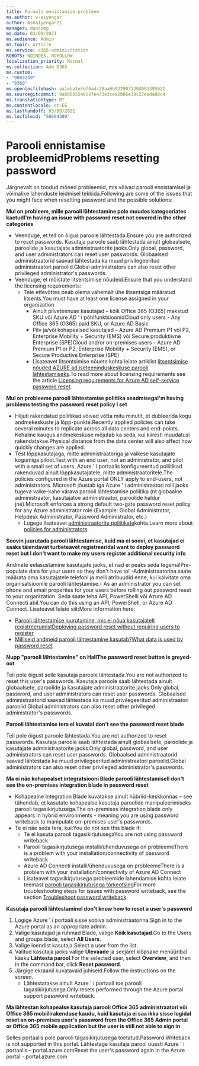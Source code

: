 ```yaml
---
title: Parooli ennistamise probleem
ms.author: v-aiyengar
author: AshaIyengar21
manager: dansimp
ms.date: 03/09/2021
ms.audience: Admin
ms.topic: article
ms.service: o365-administration
ROBOTS: NOINDEX, NOFOLLOW
localization_priority: Normal
ms.collection: Adm_O365
ms.custom:
- "9003259"
- "9360"
ms.openlocfilehash: aa1eba1efef6a4c28aa6b9229071304093395922
ms.sourcegitcommit: 9a00005546c2fe473e3cea2b06e38c27eada88c4
ms.translationtype: MT
ms.contentlocale: et-EE
ms.lasthandoff: 03/09/2021
ms.locfileid: "50694380"
---
```

# <a name="problems-resetting-password"></a><span data-ttu-id="51383-102">Parooli ennistamise probleemid</span><span class="sxs-lookup"><span data-stu-id="51383-102">Problems resetting password</span></span>

<span data-ttu-id="51383-103">Järgnevalt on toodud mõned probleemid, mis võivad parooli ennistamisel ja võimalike lahenduste leidmisel tekkida.</span><span class="sxs-lookup"><span data-stu-id="51383-103">Following are some of the issues that you might face when resetting password and the possible solutions:</span></span>

<span data-ttu-id="51383-104">**Mul on probleem, mille parooli lähtestamine pole muudes kategooriates kaetud**</span><span class="sxs-lookup"><span data-stu-id="51383-104">**I'm having an issue with password reset not covered in the other categories**</span></span>

- <span data-ttu-id="51383-105">Veenduge, et teil on õigus paroole lähtestada.</span><span class="sxs-lookup"><span data-stu-id="51383-105">Ensure you are authorized to reset passwords.</span></span> <span data-ttu-id="51383-106">Kasutaja paroole saab lähtestada ainult globaalsete, paroolide ja kasutajate administraatorite jaoks.</span><span class="sxs-lookup"><span data-stu-id="51383-106">Only global, password, and user administrators can reset user passwords.</span></span> <span data-ttu-id="51383-107">Globaalsed administraatorid saavad lähtestada ka muud privilegeeritud administraatori paroolid.</span><span class="sxs-lookup"><span data-stu-id="51383-107">Global administrators can also reset other privileged administrator's passwords.</span></span>
- <span data-ttu-id="51383-108">Veenduge, et mõistate litsentsimise nõudeid.</span><span class="sxs-lookup"><span data-stu-id="51383-108">Ensure that you understand the licensing requirements:</span></span>
    - <span data-ttu-id="51383-109">Teie ettevõttes peab olema vähemalt ühe litsentsiga määratud litsents.</span><span class="sxs-lookup"><span data-stu-id="51383-109">You must have at least one license assigned in your organization</span></span>
        - <span data-ttu-id="51383-110">Ainult pilveteenuse kasutajad – kõik Office 365 (O365) makstud SKU või Azure AD ' i põhifunktsioonid</span><span class="sxs-lookup"><span data-stu-id="51383-110">Cloud only users - Any Office 365 (O365) paid SKU, or Azure AD Basic</span></span>
        - <span data-ttu-id="51383-111">Pilv ja/või kohapealsed kasutajad – Azure AD Premium P1 või P2, Enterprise Mobility + Security (EMS) või Secure produktiivne Enterprise (SPE)</span><span class="sxs-lookup"><span data-stu-id="51383-111">Cloud and/or on-premises users - Azure AD Premium P1 or P2, Enterprise Mobility + Security (EMS), or Secure Productive Enterprise (SPE)</span></span>
        - <span data-ttu-id="51383-112">Lisateavet litsentsimise nõuete kohta leiate artiklist [litsentsimise nõuded AZURE ad iseteeninduskeskuse parooli lähtestamiseks](https://docs.microsoft.com/azure/active-directory/active-directory-passwords-licensing?WT.mc_id=Portal-Microsoft_Azure_Support).</span><span class="sxs-lookup"><span data-stu-id="51383-112">To read more about licensing requirements see the article [Licensing requirements for Azure AD self-service password reset](https://docs.microsoft.com/azure/active-directory/active-directory-passwords-licensing?WT.mc_id=Portal-Microsoft_Azure_Support).</span></span>

<span data-ttu-id="51383-113">**Mul on probleeme parooli lähtestamise poliitika seadmisega**</span><span class="sxs-lookup"><span data-stu-id="51383-113">**I'm having problems testing the password reset policy I set**</span></span>

- <span data-ttu-id="51383-114">Hiljuti rakendatud poliitikad võivad võtta mitu minutit, et dubleerida kogu andmekeskuste ja lõpp-punkte.</span><span class="sxs-lookup"><span data-stu-id="51383-114">Recently applied policies can take several minutes to replicate across all data centers and end-points.</span></span> <span data-ttu-id="51383-115">Kehaline kaugus andmekeskuse mõjutab ka seda, kui kiiresti muudatusi rakendatakse.</span><span class="sxs-lookup"><span data-stu-id="51383-115">Physical distance from the data center will also affect how quickly changes are applied.</span></span>
- <span data-ttu-id="51383-116">Test lõppkasutajaga, mitte administraatoriga ja väikese kasutajate kogumiga piloot.</span><span class="sxs-lookup"><span data-stu-id="51383-116">Test with an end user, not an administrator, and pilot with a small set of users.</span></span> <span data-ttu-id="51383-117">Azure ' i portaalis konfigureeritud poliitikad rakenduvad ainult lõppkasutajatele, mitte administraatoritele.</span><span class="sxs-lookup"><span data-stu-id="51383-117">The policies configured in the Azure portal ONLY apply to end-users, not administrators.</span></span> <span data-ttu-id="51383-118">Microsoft jõustab iga Azure ' i administraatori rolli jaoks tugeva vaike-kahe värava parooli lähtestamise poliitika (nt globaalne administraator, kasutajatoe administraator, paroolide haldur jne).</span><span class="sxs-lookup"><span data-stu-id="51383-118">Microsoft enforces a strong default two-gate password reset policy for any Azure administrator role (Example: Global Administrator, Helpdesk Administrator, Password Administrator, etc.)</span></span>
    - <span data-ttu-id="51383-119">Lugege lisateavet [administraatorite poliitikate](https://docs.microsoft.com/azure/active-directory/active-directory-passwords-policy?WT.mc_id=Portal-Microsoft_Azure_Support#administrator-password-policy-differences)kohta.</span><span class="sxs-lookup"><span data-stu-id="51383-119">Learn more about [policies for administrators](https://docs.microsoft.com/azure/active-directory/active-directory-passwords-policy?WT.mc_id=Portal-Microsoft_Azure_Support#administrator-password-policy-differences).</span></span>

<span data-ttu-id="51383-120">**Soovin juurutada parooli lähtestamise, kuid ma ei soovi, et kasutajad ei saaks täiendavat turbeteavet registreerida**</span><span class="sxs-lookup"><span data-stu-id="51383-120">**I want to deploy password reset but I don't want to make my users register additional security info**</span></span>

<span data-ttu-id="51383-121">Andmete eelasustamine kasutajate jaoks, et nad ei peaks seda tegema!</span><span class="sxs-lookup"><span data-stu-id="51383-121">Pre-populate data for your users so they don't have to!</span></span> <span data-ttu-id="51383-122">-Administraatorina saate määrata oma kasutajatele telefoni ja meili atribuudid enne, kui käivitate oma organisatsioonile parooli lähtestamise.</span><span class="sxs-lookup"><span data-stu-id="51383-122">- As an administrator you can set phone and email properties for your users before rolling out password reset to your organization.</span></span> <span data-ttu-id="51383-123">Seda saate teha API, PowerShelli või Azure AD Connecti abil.</span><span class="sxs-lookup"><span data-stu-id="51383-123">You can do this using an API, PowerShell, or Azure AD Connect.</span></span> <span data-ttu-id="51383-124">Lisateavet leiate siit:</span><span class="sxs-lookup"><span data-stu-id="51383-124">More information here:</span></span>
- [<span data-ttu-id="51383-125">Parooli lähtestamise juurutamine, mis ei nõua kasutajatelt registreerumist</span><span class="sxs-lookup"><span data-stu-id="51383-125">Deploying password reset without requiring users to register</span></span>](https://docs.microsoft.com/azure/active-directory/active-directory-passwords-policy?WT.mc_id=Portal-Microsoft_Azure_Support#administrator-password-policy-differences)
- [<span data-ttu-id="51383-126">Milliseid andmeid parooli lähtestamine kasutab?</span><span class="sxs-lookup"><span data-stu-id="51383-126">What data is used by password reset</span></span>](https://docs.microsoft.com/azure/active-directory/active-directory-passwords-data?WT.mc_id=Portal-Microsoft_Azure_Support)

<span data-ttu-id="51383-127">**Nupp "parooli lähtestamine" on Hall**</span><span class="sxs-lookup"><span data-stu-id="51383-127">**The password reset button is greyed-out**</span></span>

<span data-ttu-id="51383-128">Teil pole õigust selle kasutaja paroole lähtestada.</span><span class="sxs-lookup"><span data-stu-id="51383-128">You are not authorized to reset this user's passwords.</span></span> <span data-ttu-id="51383-129">Kasutaja paroole saab lähtestada ainult globaalsete, paroolide ja kasutajate administraatorite jaoks.</span><span class="sxs-lookup"><span data-stu-id="51383-129">Only global, password, and user administrators can reset user passwords.</span></span> <span data-ttu-id="51383-130">Globaalsed administraatorid saavad lähtestada ka muud privilegeeritud administraatori paroolid.</span><span class="sxs-lookup"><span data-stu-id="51383-130">Global administrators can also reset other privileged administrator's passwords.</span></span>

<span data-ttu-id="51383-131">**Parooli lähtestamise tera ei kuvata**</span><span class="sxs-lookup"><span data-stu-id="51383-131">**I don't see the password reset blade**</span></span>

<span data-ttu-id="51383-132">Teil pole õigust paroole lähtestada.</span><span class="sxs-lookup"><span data-stu-id="51383-132">You are not authorized to reset passwords.</span></span> <span data-ttu-id="51383-133">Kasutaja paroole saab lähtestada ainult globaalsete, paroolide ja kasutajate administraatorite jaoks.</span><span class="sxs-lookup"><span data-stu-id="51383-133">Only global, password, and user administrators can reset user passwords.</span></span> <span data-ttu-id="51383-134">Globaalsed administraatorid saavad lähtestada ka muud privilegeeritud administraatori paroolid.</span><span class="sxs-lookup"><span data-stu-id="51383-134">Global administrators can also reset other privileged administrator's passwords.</span></span>

<span data-ttu-id="51383-135">**Ma ei näe kohapealset integratsiooni Blade parooli lähtestamisel**</span><span class="sxs-lookup"><span data-stu-id="51383-135">**I don't see the on-premises integration blade in password reset**</span></span>

- <span data-ttu-id="51383-136">Kohapealne Integration Blade kuvatakse ainult hübriid-keskkonnas – see tähendab, et kasutate kohapealse kasutaja paroolide manipuleerimiseks parooli tagasikirjutusega.</span><span class="sxs-lookup"><span data-stu-id="51383-136">The on-premises integration blade only appears in hybrid environments - meaning you are using password writeback to manipulate on-premises user's passwords.</span></span>
- <span data-ttu-id="51383-137">Te ei näe seda tera, kui:</span><span class="sxs-lookup"><span data-stu-id="51383-137">You do not see this blade if:</span></span>
    - <span data-ttu-id="51383-138">Te ei kasuta parooli tagasikirjutusega</span><span class="sxs-lookup"><span data-stu-id="51383-138">You are not using password writeback</span></span>
    - <span data-ttu-id="51383-139">Parooli tagasikirjutusega installi/ühenduvusega on probleeme</span><span class="sxs-lookup"><span data-stu-id="51383-139">There is a problem with your installation/connectivity of password writeback</span></span>
    - <span data-ttu-id="51383-140">Azure AD Connecti installi/ühenduvusega on probleeme</span><span class="sxs-lookup"><span data-stu-id="51383-140">There is a problem with your installation/connectivity of Azure AD Connect</span></span>
    - <span data-ttu-id="51383-141">Lisateavet tagasikirjutusega probleemide lahendamise kohta leiate teemast [parooli tagasikirjutusega tõrkeotsing](https://docs.microsoft.com/azure/active-directory/active-directory-passwords-data?WT.mc_id=Portal-Microsoft_Azure_Support)</span><span class="sxs-lookup"><span data-stu-id="51383-141">For more troubleshooting steps for issues with password writeback, see the section [Troubleshoot password writeback](https://docs.microsoft.com/azure/active-directory/active-directory-passwords-data?WT.mc_id=Portal-Microsoft_Azure_Support)</span></span>

<span data-ttu-id="51383-142">**Kasutaja parooli lähtestamine**</span><span class="sxs-lookup"><span data-stu-id="51383-142">**I don't know how to reset a user's password**</span></span>

1. <span data-ttu-id="51383-143">Logige Azure ' i portaali sisse sobiva administraatorina.</span><span class="sxs-lookup"><span data-stu-id="51383-143">Sign in to the Azure portal as an appropriate admin.</span></span>
1. <span data-ttu-id="51383-144">Valige kasutajad ja rühmad Blade, valige **Kõik kasutajad**.</span><span class="sxs-lookup"><span data-stu-id="51383-144">Go to the Users and groups blade, select **All Users**.</span></span>
1. <span data-ttu-id="51383-145">Valige loendist kasutaja.</span><span class="sxs-lookup"><span data-stu-id="51383-145">Select a user from the list.</span></span>
1. <span data-ttu-id="51383-146">Valitud kasutaja jaoks valige **Ülevaade** ja seejärel klõpsake menüüribal käsku **Lähtesta parool**.</span><span class="sxs-lookup"><span data-stu-id="51383-146">For the selected user, select **Overview**, and then in the command bar, click **Reset password**.</span></span>
1. <span data-ttu-id="51383-147">Järgige ekraanil kuvatavaid juhiseid.</span><span class="sxs-lookup"><span data-stu-id="51383-147">Follow the instructions on the screen.</span></span>
    - <span data-ttu-id="51383-148">Lähtestatakse ainult Azure ' i portaali toe parooli tagasikirjutusega.</span><span class="sxs-lookup"><span data-stu-id="51383-148">Only resets performed through the Azure portal support password writeback.</span></span>

<span data-ttu-id="51383-149">**Ma lähtestan kohapealse kasutaja parooli Office 365 administraatori või Office 365 mobiilirakenduse kaudu, kuid kasutaja ei saa ikka sisse logida**</span><span class="sxs-lookup"><span data-stu-id="51383-149">**I reset an on-premises user's password from the Office 365 Admin portal or Office 365 mobile application but the user is still not able to sign in**</span></span>

<span data-ttu-id="51383-150">Selles portaalis pole parooli tagasikirjutusega toetatud.</span><span class="sxs-lookup"><span data-stu-id="51383-150">Password Writeback is not supported in this portal.</span></span> <span data-ttu-id="51383-151">Lähtestage kasutaja parool uuesti Azure ' i portaalis – portal.azure.com</span><span class="sxs-lookup"><span data-stu-id="51383-151">Reset the user's password again in the Azure portal - portal.azure.com</span></span>


